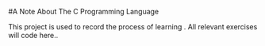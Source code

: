 #A Note About The C Programming Language

This project is used to record the process of learning <The C Programming Language>. All relevant exercises will code here..

